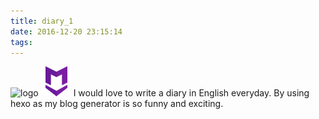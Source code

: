 ```yaml
---
title: diary_1
date: 2016-12-20 23:15:14
tags:
---
```

![logo](https://scontent.ftpe4-1.fna.fbcdn.net/v/t1.0-9/10403244_10152499810492276_4569228001943214400_n.jpg?oh=deedfc478157ee8ca4d498eca5e874a4&oe=58E82D13)
![alt text](https://github.com/adam-p/markdown-here/raw/master/src/common/images/icon48.png "Logo Title Text 1")
I would love to write a diary in English everyday.
By using hexo as my blog generator is so funny and exciting.